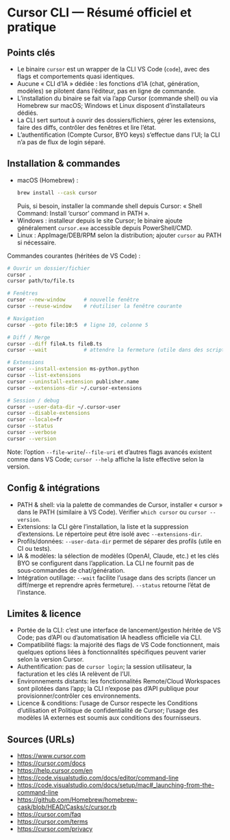 # Cursor CLI — Résumé officiel et pratique

## Points clés
- Le binaire `cursor` est un wrapper de la CLI VS Code (`code`), avec des flags et comportements quasi identiques.
- Aucune « CLI d’IA » dédiée : les fonctions d’IA (chat, génération, modèles) se pilotent dans l’éditeur, pas en ligne de commande.
- L’installation du binaire se fait via l’app Cursor (commande shell) ou via Homebrew sur macOS; Windows et Linux disposent d’installateurs dédiés.
- La CLI sert surtout à ouvrir des dossiers/fichiers, gérer les extensions, faire des diffs, contrôler des fenêtres et lire l’état.
- L’authentification (Compte Cursor, BYO keys) s’effectue dans l’UI; la CLI n’a pas de flux de login séparé.

## Installation & commandes
- macOS (Homebrew) :
  ```bash
  brew install --cask cursor
  ```
  Puis, si besoin, installer la commande shell depuis Cursor: « Shell Command: Install ‘cursor’ command in PATH ».
- Windows : installeur depuis le site Cursor; le binaire ajoute généralement `cursor.exe` accessible depuis PowerShell/CMD.
- Linux : AppImage/DEB/RPM selon la distribution; ajouter `cursor` au PATH si nécessaire.

Commandes courantes (héritées de VS Code) :
```bash
# Ouvrir un dossier/fichier
cursor .
cursor path/to/file.ts

# Fenêtres
cursor --new-window      # nouvelle fenêtre
cursor --reuse-window    # réutiliser la fenêtre courante

# Navigation
cursor --goto file:10:5  # ligne 10, colonne 5

# Diff / Merge
cursor --diff fileA.ts fileB.ts
cursor --wait            # attendre la fermeture (utile dans des scripts)

# Extensions
cursor --install-extension ms-python.python
cursor --list-extensions
cursor --uninstall-extension publisher.name
cursor --extensions-dir ~/.cursor-extensions

# Session / debug
cursor --user-data-dir ~/.cursor-user
cursor --disable-extensions
cursor --locale=fr
cursor --status
cursor --verbose
cursor --version
```
Note: l’option `--file-write`/`--file-uri` et d’autres flags avancés existent comme dans VS Code; `cursor --help` affiche la liste effective selon la version.

## Config & intégrations
- PATH & shell: via la palette de commandes de Cursor, installer « cursor » dans le PATH (similaire à VS Code). Vérifier `which cursor` ou `cursor --version`.
- Extensions: la CLI gère l’installation, la liste et la suppression d’extensions. Le répertoire peut être isolé avec `--extensions-dir`.
- Profils/données: `--user-data-dir` permet de séparer des profils (utile en CI ou tests).
- IA & modèles: la sélection de modèles (OpenAI, Claude, etc.) et les clés BYO se configurent dans l’application. La CLI ne fournit pas de sous‑commandes de chat/génération.
- Intégration outillage: `--wait` facilite l’usage dans des scripts (lancer un diff/merge et reprendre après fermeture). `--status` retourne l’état de l’instance.

## Limites & licence
- Portée de la CLI: c’est une interface de lancement/gestion héritée de VS Code; pas d’API ou d’automatisation IA headless officielle via CLI.
- Compatibilité flags: la majorité des flags de VS Code fonctionnent, mais quelques options liées à fonctionnalités spécifiques peuvent varier selon la version Cursor.
- Authentification: pas de `cursor login`; la session utilisateur, la facturation et les clés IA relèvent de l’UI.
- Environnements distants: les fonctionnalités Remote/Cloud Workspaces sont pilotées dans l’app; la CLI n’expose pas d’API publique pour provisionner/contrôler ces environnements.
- Licence & conditions: l’usage de Cursor respecte les Conditions d’utilisation et Politique de confidentialité de Cursor; l’usage des modèles IA externes est soumis aux conditions des fournisseurs.

## Sources (URLs)
- https://www.cursor.com
- https://cursor.com/docs
- https://help.cursor.com/en
- https://code.visualstudio.com/docs/editor/command-line
- https://code.visualstudio.com/docs/setup/mac#_launching-from-the-command-line
- https://github.com/Homebrew/homebrew-cask/blob/HEAD/Casks/c/cursor.rb
- https://cursor.com/faq
- https://cursor.com/terms
- https://cursor.com/privacy

